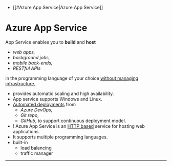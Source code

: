 
- [[#Azure App Service|Azure App Service]]

# Azure App Service

App Service enables you to **build** and **host** 

- *web apps,*
- *background jobs,* 
- *mobile back-ends,*
- *RESTful APIs*

in the programming language of your choice <u>without managing infrastructure.</u>

- provides automatic scaling and high availability.
- App service supports Windows and Linux.
- <u>Automated deployments</u> from
	- *Azure DevOps,*
	- *Git repo*,
	- *GitHub*,
to support continuous deployment model.
- ! Azure App Service is an <u>HTTP based</u> service for hosting web applications.
- It supports multiple programming languages.
- built-in 
	- load balancing
	- traffic manager

---